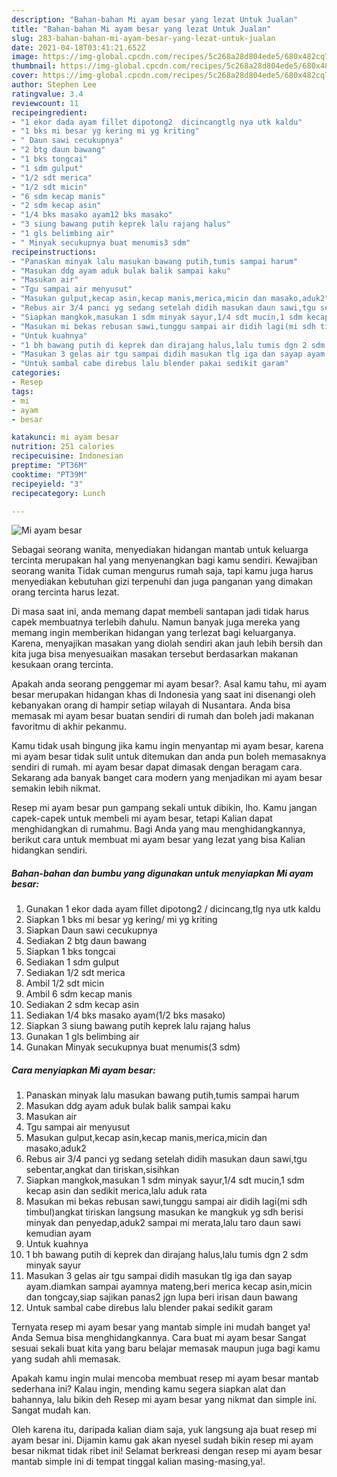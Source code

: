 ```yaml
---
description: "Bahan-bahan Mi ayam besar yang lezat Untuk Jualan"
title: "Bahan-bahan Mi ayam besar yang lezat Untuk Jualan"
slug: 283-bahan-bahan-mi-ayam-besar-yang-lezat-untuk-jualan
date: 2021-04-18T03:41:21.652Z
image: https://img-global.cpcdn.com/recipes/5c268a28d804ede5/680x482cq70/mi-ayam-besar-foto-resep-utama.jpg
thumbnail: https://img-global.cpcdn.com/recipes/5c268a28d804ede5/680x482cq70/mi-ayam-besar-foto-resep-utama.jpg
cover: https://img-global.cpcdn.com/recipes/5c268a28d804ede5/680x482cq70/mi-ayam-besar-foto-resep-utama.jpg
author: Stephen Lee
ratingvalue: 3.4
reviewcount: 11
recipeingredient:
- "1 ekor dada ayam fillet dipotong2  dicincangtlg nya utk kaldu"
- "1 bks mi besar yg kering mi yg kriting"
- " Daun sawi cecukupnya"
- "2 btg daun bawang"
- "1 bks tongcai"
- "1 sdm gulput"
- "1/2 sdt merica"
- "1/2 sdt micin"
- "6 sdm kecap manis"
- "2 sdm kecap asin"
- "1/4 bks masako ayam12 bks masako"
- "3 siung bawang putih keprek lalu rajang halus"
- "1 gls belimbing air"
- " Minyak secukupnya buat menumis3 sdm"
recipeinstructions:
- "Panaskan minyak lalu masukan bawang putih,tumis sampai harum"
- "Masukan ddg ayam aduk bulak balik sampai kaku"
- "Masukan air"
- "Tgu sampai air menyusut"
- "Masukan gulput,kecap asin,kecap manis,merica,micin dan masako,aduk2"
- "Rebus air 3/4 panci yg sedang setelah didih masukan daun sawi,tgu sebentar,angkat dan tiriskan,sisihkan"
- "Siapkan mangkok,masukan 1 sdm minyak sayur,1/4 sdt mucin,1 sdm kecap asin dan sedikit merica,lalu aduk rata"
- "Masukan mi bekas rebusan sawi,tunggu sampai air didih lagi(mi sdh timbul)angkat tiriskan langsung masukan ke mangkuk yg sdh berisi minyak dan penyedap,aduk2 sampai mi merata,lalu taro daun sawi kemudian ayam"
- "Untuk kuahnya"
- "1 bh bawang putih di keprek dan dirajang halus,lalu tumis dgn 2 sdm minyak sayur"
- "Masukan 3 gelas air tgu sampai didih masukan tlg iga dan sayap ayam.diamkan sampai ayamnya mateng,beri merica kecap asin,micin dan tongcay,siap sajikan panas2 jgn lupa beri irisan daun bawang"
- "Untuk sambal cabe direbus lalu blender pakai sedikit garam"
categories:
- Resep
tags:
- mi
- ayam
- besar

katakunci: mi ayam besar 
nutrition: 251 calories
recipecuisine: Indonesian
preptime: "PT36M"
cooktime: "PT39M"
recipeyield: "3"
recipecategory: Lunch

---
```



![Mi ayam besar](https://img-global.cpcdn.com/recipes/5c268a28d804ede5/680x482cq70/mi-ayam-besar-foto-resep-utama.jpg)

Sebagai seorang wanita, menyediakan hidangan mantab untuk keluarga tercinta merupakan hal yang menyenangkan bagi kamu sendiri. Kewajiban seorang  wanita Tidak cuman mengurus rumah saja, tapi kamu juga harus menyediakan kebutuhan gizi terpenuhi dan juga panganan yang dimakan orang tercinta harus lezat.

Di masa  saat ini, anda memang dapat membeli santapan jadi tidak harus capek membuatnya terlebih dahulu. Namun banyak juga mereka yang memang ingin memberikan hidangan yang terlezat bagi keluarganya. Karena, menyajikan masakan yang diolah sendiri akan jauh lebih bersih dan kita juga bisa menyesuaikan masakan tersebut berdasarkan makanan kesukaan orang tercinta. 



Apakah anda seorang penggemar mi ayam besar?. Asal kamu tahu, mi ayam besar merupakan hidangan khas di Indonesia yang saat ini disenangi oleh kebanyakan orang di hampir setiap wilayah di Nusantara. Anda bisa memasak mi ayam besar buatan sendiri di rumah dan boleh jadi makanan favoritmu di akhir pekanmu.

Kamu tidak usah bingung jika kamu ingin menyantap mi ayam besar, karena mi ayam besar tidak sulit untuk ditemukan dan anda pun boleh memasaknya sendiri di rumah. mi ayam besar dapat dimasak dengan beragam cara. Sekarang ada banyak banget cara modern yang menjadikan mi ayam besar semakin lebih nikmat.

Resep mi ayam besar pun gampang sekali untuk dibikin, lho. Kamu jangan capek-capek untuk membeli mi ayam besar, tetapi Kalian dapat menghidangkan di rumahmu. Bagi Anda yang mau menghidangkannya, berikut cara untuk membuat mi ayam besar yang lezat yang bisa Kalian hidangkan sendiri.

<!--inarticleads1-->

##### Bahan-bahan dan bumbu yang digunakan untuk menyiapkan Mi ayam besar:

1. Gunakan 1 ekor dada ayam fillet dipotong2 / dicincang,tlg nya utk kaldu
1. Siapkan 1 bks mi besar yg kering/ mi yg kriting
1. Siapkan  Daun sawi cecukupnya
1. Sediakan 2 btg daun bawang
1. Siapkan 1 bks tongcai
1. Sediakan 1 sdm gulput
1. Sediakan 1/2 sdt merica
1. Ambil 1/2 sdt micin
1. Ambil 6 sdm kecap manis
1. Sediakan 2 sdm kecap asin
1. Sediakan 1/4 bks masako ayam(1/2 bks masako)
1. Siapkan 3 siung bawang putih keprek lalu rajang halus
1. Gunakan 1 gls belimbing air
1. Gunakan  Minyak secukupnya buat menumis(3 sdm)




<!--inarticleads2-->

##### Cara menyiapkan Mi ayam besar:

1. Panaskan minyak lalu masukan bawang putih,tumis sampai harum
1. Masukan ddg ayam aduk bulak balik sampai kaku
1. Masukan air
1. Tgu sampai air menyusut
1. Masukan gulput,kecap asin,kecap manis,merica,micin dan masako,aduk2
1. Rebus air 3/4 panci yg sedang setelah didih masukan daun sawi,tgu sebentar,angkat dan tiriskan,sisihkan
1. Siapkan mangkok,masukan 1 sdm minyak sayur,1/4 sdt mucin,1 sdm kecap asin dan sedikit merica,lalu aduk rata
1. Masukan mi bekas rebusan sawi,tunggu sampai air didih lagi(mi sdh timbul)angkat tiriskan langsung masukan ke mangkuk yg sdh berisi minyak dan penyedap,aduk2 sampai mi merata,lalu taro daun sawi kemudian ayam
1. Untuk kuahnya
1. 1 bh bawang putih di keprek dan dirajang halus,lalu tumis dgn 2 sdm minyak sayur
1. Masukan 3 gelas air tgu sampai didih masukan tlg iga dan sayap ayam.diamkan sampai ayamnya mateng,beri merica kecap asin,micin dan tongcay,siap sajikan panas2 jgn lupa beri irisan daun bawang
1. Untuk sambal cabe direbus lalu blender pakai sedikit garam




Ternyata resep mi ayam besar yang mantab simple ini mudah banget ya! Anda Semua bisa menghidangkannya. Cara buat mi ayam besar Sangat sesuai sekali buat kita yang baru belajar memasak maupun juga bagi kamu yang sudah ahli memasak.

Apakah kamu ingin mulai mencoba membuat resep mi ayam besar mantab sederhana ini? Kalau ingin, mending kamu segera siapkan alat dan bahannya, lalu bikin deh Resep mi ayam besar yang nikmat dan simple ini. Sangat mudah kan. 

Oleh karena itu, daripada kalian diam saja, yuk langsung aja buat resep mi ayam besar ini. Dijamin kamu gak akan nyesel sudah bikin resep mi ayam besar nikmat tidak ribet ini! Selamat berkreasi dengan resep mi ayam besar mantab simple ini di tempat tinggal kalian masing-masing,ya!.

